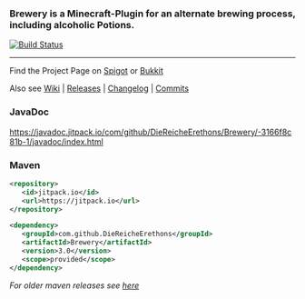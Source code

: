 ### Brewery is a Minecraft-Plugin for an alternate brewing process, including alcoholic Potions.

[![Build Status](https://travis-ci.org/DieReicheErethons/Brewery.png?branch=master)](https://travis-ci.org/DieReicheErethons/Brewery)

***

Find the Project Page on [Spigot](https://www.spigotmc.org/resources/brewery.3082/) or [Bukkit](https://dev.bukkit.org/projects/brewery)

Also see  [Wiki](https://github.com/DieReicheErethons/Brewery/wiki) | [Releases](https://github.com/DieReicheErethons/Brewery/releases) | [Changelog](https://github.com/DieReicheErethons/Brewery/wiki/changelog) | [Commits](https://github.com/DieReicheErethons/Brewery/commits/master)

### JavaDoc

https://javadoc.jitpack.io/com/github/DieReicheErethons/Brewery/-3166f8c81b-1/javadoc/index.html
### Maven

```XML
<repository>
   <id>jitpack.io</id>
   <url>https://jitpack.io</url>
</repository>

<dependency>
   <groupId>com.github.DieReicheErethons</groupId>
   <artifactId>Brewery</artifactId>
   <version>3.0</version>
   <scope>provided</scope>
</dependency>
```
_For older maven releases see [here](https://github.com/DieReicheErethons/Brewery/blob/v2.1.2/README.md)_
